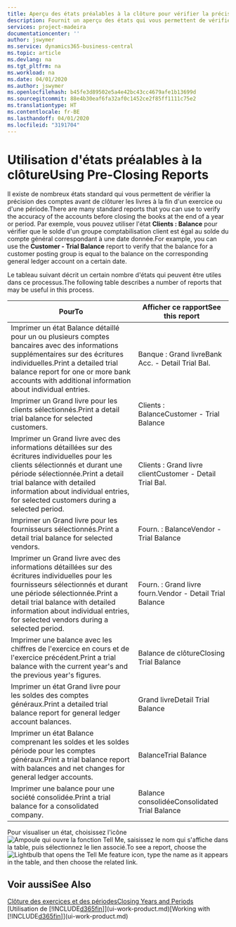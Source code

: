 ```yaml
---
title: Aperçu des états préalables à la clôture pour vérifier la précision de compte | Microsoft Docs
description: Fournit un aperçu des états qui vous permettent de vérifier la précision des comptes avant de clôturer les livres à la fin d'un exercice ou d'une période.
services: project-madeira
documentationcenter: ''
author: jswymer
ms.service: dynamics365-business-central
ms.topic: article
ms.devlang: na
ms.tgt_pltfrm: na
ms.workload: na
ms.date: 04/01/2020
ms.author: jswymer
ms.openlocfilehash: b45fe3d89502e5a4e42bc43cc4679afe1b13699d
ms.sourcegitcommit: 88e4b30eaf6fa32af0c1452ce2f85ff1111c75e2
ms.translationtype: HT
ms.contentlocale: fr-BE
ms.lasthandoff: 04/01/2020
ms.locfileid: "3191704"
---
```

# <a name="using-pre-closing-reports"></a><span data-ttu-id="3380e-103">Utilisation d'états préalables à la clôture</span><span class="sxs-lookup"><span data-stu-id="3380e-103">Using Pre-Closing Reports</span></span>
<span data-ttu-id="3380e-104">Il existe de nombreux états standard qui vous permettent de vérifier la précision des comptes avant de clôturer les livres à la fin d'un exercice ou d'une période.</span><span class="sxs-lookup"><span data-stu-id="3380e-104">There are many standard reports that you can use to verify the accuracy of the accounts before closing the books at the end of a year or period.</span></span> <span data-ttu-id="3380e-105">Par exemple, vous pouvez utiliser l'état **Clients : Balance** pour vérifier que le solde d'un groupe comptabilisation client est égal au solde du compte général correspondant à une date donnée.</span><span class="sxs-lookup"><span data-stu-id="3380e-105">For example, you can use the **Customer - Trial Balance** report to verify that the balance for a customer posting group is equal to the balance on the corresponding general ledger account on a certain date.</span></span>

<span data-ttu-id="3380e-106">Le tableau suivant décrit un certain nombre d'états qui peuvent être utiles dans ce processus.</span><span class="sxs-lookup"><span data-stu-id="3380e-106">The following table describes a number of reports that may be useful in this process.</span></span>

| <span data-ttu-id="3380e-107">Pour</span><span class="sxs-lookup"><span data-stu-id="3380e-107">To</span></span> | <span data-ttu-id="3380e-108">Afficher ce rapport</span><span class="sxs-lookup"><span data-stu-id="3380e-108">See this report</span></span> |
| --- | --- |
| <span data-ttu-id="3380e-109">Imprimer un état Balance détaillé pour un ou plusieurs comptes bancaires avec des informations supplémentaires sur des écritures individuelles.</span><span class="sxs-lookup"><span data-stu-id="3380e-109">Print a detailed trial balance report for one or more bank accounts with additional information about individual entries.</span></span> |<span data-ttu-id="3380e-110">Banque : Grand livre</span><span class="sxs-lookup"><span data-stu-id="3380e-110">Bank Acc. - Detail Trial Bal.</span></span> |
| <span data-ttu-id="3380e-111">Imprimer un Grand livre pour les clients sélectionnés.</span><span class="sxs-lookup"><span data-stu-id="3380e-111">Print a detail trial balance for selected customers.</span></span> |<span data-ttu-id="3380e-112">Clients : Balance</span><span class="sxs-lookup"><span data-stu-id="3380e-112">Customer - Trial Balance</span></span> |
| <span data-ttu-id="3380e-113">Imprimer un Grand livre avec des informations détaillées sur des écritures individuelles pour les clients sélectionnés et durant une période sélectionnée.</span><span class="sxs-lookup"><span data-stu-id="3380e-113">Print a detail trial balance with detailed information about individual entries, for selected customers during a selected period.</span></span> |<span data-ttu-id="3380e-114">Clients : Grand livre client</span><span class="sxs-lookup"><span data-stu-id="3380e-114">Customer - Detail Trial Bal.</span></span> |
| <span data-ttu-id="3380e-115">Imprimer un Grand livre pour les fournisseurs sélectionnés.</span><span class="sxs-lookup"><span data-stu-id="3380e-115">Print a detail trial balance for selected vendors.</span></span> |<span data-ttu-id="3380e-116">Fourn. : Balance</span><span class="sxs-lookup"><span data-stu-id="3380e-116">Vendor - Trial Balance</span></span> |
| <span data-ttu-id="3380e-117">Imprimer un Grand livre avec des informations détaillées sur des écritures individuelles pour les fournisseurs sélectionnés et durant une période sélectionnée.</span><span class="sxs-lookup"><span data-stu-id="3380e-117">Print a detail trial balance with detailed information about individual entries, for selected vendors during a selected period.</span></span> |<span data-ttu-id="3380e-118">Fourn. : Grand livre fourn.</span><span class="sxs-lookup"><span data-stu-id="3380e-118">Vendor - Detail Trial Balance</span></span> |
| <span data-ttu-id="3380e-119">Imprimer une balance avec les chiffres de l'exercice en cours et de l'exercice précédent.</span><span class="sxs-lookup"><span data-stu-id="3380e-119">Print a trial balance with the current year's and the previous year's figures.</span></span> |<span data-ttu-id="3380e-120">Balance de clôture</span><span class="sxs-lookup"><span data-stu-id="3380e-120">Closing Trial Balance</span></span> |
| <span data-ttu-id="3380e-121">Imprimer un état Grand livre pour les soldes des comptes généraux.</span><span class="sxs-lookup"><span data-stu-id="3380e-121">Print a detailed trial balance report for general ledger account balances.</span></span> |<span data-ttu-id="3380e-122">Grand livre</span><span class="sxs-lookup"><span data-stu-id="3380e-122">Detail Trial Balance</span></span> |
| <span data-ttu-id="3380e-123">Imprimer un état Balance comprenant les soldes et les soldes période pour les comptes généraux.</span><span class="sxs-lookup"><span data-stu-id="3380e-123">Print a trial balance report with balances and net changes for general ledger accounts.</span></span> |<span data-ttu-id="3380e-124">Balance</span><span class="sxs-lookup"><span data-stu-id="3380e-124">Trial Balance</span></span> |
| <span data-ttu-id="3380e-125">Imprimer une balance pour une société consolidée.</span><span class="sxs-lookup"><span data-stu-id="3380e-125">Print a trial balance for a consolidated company.</span></span> |<span data-ttu-id="3380e-126">Balance consolidée</span><span class="sxs-lookup"><span data-stu-id="3380e-126">Consolidated Trial Balance</span></span> |

<span data-ttu-id="3380e-127">Pour visualiser un état, choisissez l'icône ![Ampoule qui ouvre la fonction Tell Me](media/ui-search/search_small.png "Dites-moi ce que vous voulez faire"), saisissez le nom qui s'affiche dans la table, puis sélectionnez le lien associé.</span><span class="sxs-lookup"><span data-stu-id="3380e-127">To see a report, choose the ![Lightbulb that opens the Tell Me feature](media/ui-search/search_small.png "Tell me what you want to do") icon, type the name as it appears in the table, and then choose the related link.</span></span>

## <a name="see-also"></a><span data-ttu-id="3380e-128">Voir aussi</span><span class="sxs-lookup"><span data-stu-id="3380e-128">See Also</span></span>
[<span data-ttu-id="3380e-129">Clôture des exercices et des périodes</span><span class="sxs-lookup"><span data-stu-id="3380e-129">Closing Years and Periods</span></span>](year-close-years-periods.md)  
<span data-ttu-id="3380e-130">[Utilisation de [!INCLUDE[d365fin](includes/d365fin_md.md)]](ui-work-product.md)</span><span class="sxs-lookup"><span data-stu-id="3380e-130">[Working with [!INCLUDE[d365fin](includes/d365fin_md.md)]](ui-work-product.md)</span></span>

